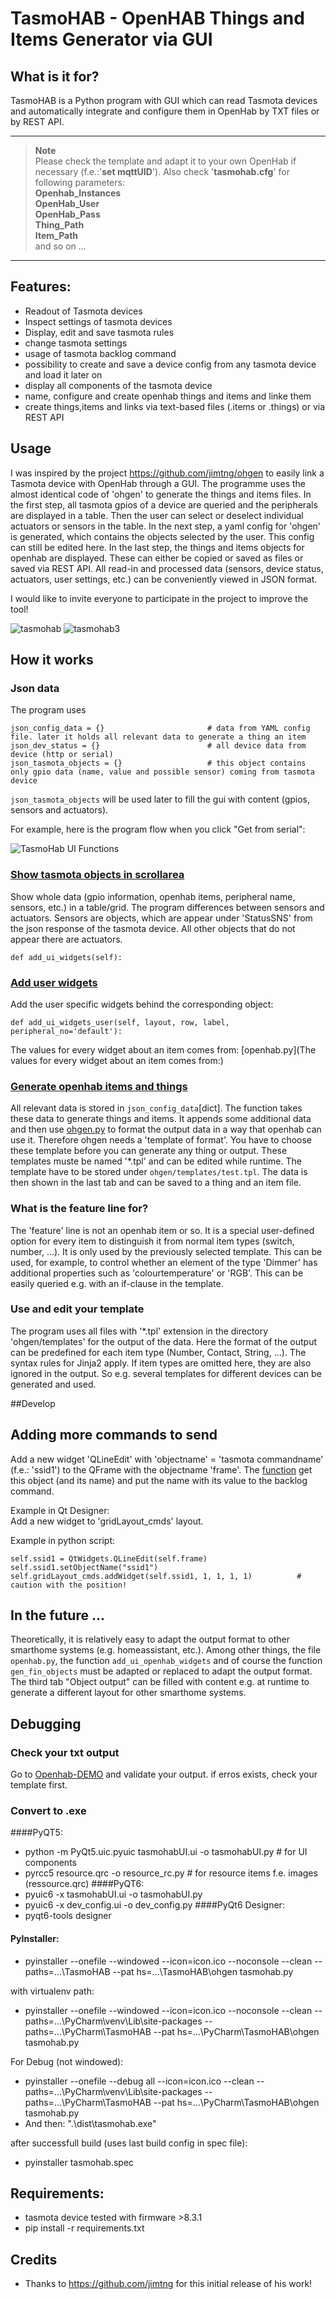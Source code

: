 # TasmoHAB - OpenHAB Things and Items Generator via GUI

## What is it for?
TasmoHAB is a Python program with GUI which can read Tasmota devices and 
automatically integrate and configure them in OpenHab by TXT files or by REST API.

---
> **Note** <br>
> Please check the template and adapt it to your own OpenHab if necessary (f.e.:'**set mqttUID**').
> Also check '**tasmohab.cfg**' for following parameters:<br>
> **Openhab_Instances**<br>
> **OpenHab_User**<br>
> **OpenHab_Pass**<br>
> **Thing_Path**<br>
> **Item_Path**<br>
> and so on ...

---

## Features:
- Readout of Tasmota devices
- Inspect settings of tasmota devices
- Display, edit and save tasmota rules
- change tasmota settings
- usage of tasmota backlog command
- possibility to create and save a device config from any tasmota device and load it later on
- display all components of the tasmota device
- name, configure and create openhab things and items and linke them
- create things,items and links via text-based files (.items or .things) or via REST API

## Usage
I was inspired by the project https://github.com/jimtng/ohgen to easily link a Tasmota device with OpenHab through a 
GUI. The programme uses the almost identical code of 'ohgen' to generate the things and items files. In the first step, 
all tasmota gpios of a device are queried and the peripherals are displayed in a table. Then the user can select or 
deselect individual actuators or sensors in the table. In the next step, a yaml config for 'ohgen' is generated, 
which contains the objects selected by the user. This config can still be edited here. In the last step, the things and 
items objects for openhab are displayed. These can either be copied or saved as files or saved via REST API. All read-in and processed data 
(sensors, device status, actuators, user settings, etc.) can be conveniently viewed in JSON format.

I would like to invite everyone to participate in the project to improve the tool!

![tasmohab](https://raw.githubusercontent.com/Gifford47/tasmohab/master/docs/tasmohab.JPG) ![tasmohab3](https://user-images.githubusercontent.com/49484063/122906848-ddfc2380-d352-11eb-9325-dfcb451a60f7.jpg)

## How it works

### Json data

The program uses

```
json_config_data = {}                       # data from YAML config file. later it holds all relevant data to generate a thing an item
json_dev_status = {}                        # all device data from device (http or serial)
json_tasmota_objects = {}                   # this object contains only gpio data (name, value and possible sensor) coming from tasmota device
```

`json_tasmota_objects` will be used later to fill the gui with content (gpios, sensors and actuators).

For example, here is the program flow when you click "Get from serial":

![TasmoHab UI Functions](https://github.com/Gifford47/tasmohab/blob/master/docs/tasmohab_widget_functions.png?raw=true)

### [Show tasmota objects in scrollarea](https://github.com/Gifford47/tasmohab/blob/b7782cbbf6d76dd2fb72342bf9faae315ba54a94/tasmohab.py#L300)<br>

Show whole data (gpio information, openhab items, peripheral name, sensors, etc.) in a table/grid. The program differences between sensors and actuators. Sensors are objects, which are appear under 'StatusSNS' from the json response of the tasmota device. All other objects that do not appear there are actuators.

```
def add_ui_widgets(self):
```

### [Add user widgets](https://github.com/Gifford47/tasmohab/blob/21476741217365b3b653a0ad79f24ffff54650b5/tasmohab.py#L436)<br>

Add the user specific widgets behind the corresponding object:

```
def add_ui_widgets_user(self, layout, row, label, peripheral_no='default'):
```

The values for every widget about an item comes from: [openhab.py](The values for every widget about an item comes from:)

### [Generate openhab items and things](https://github.com/Gifford47/tasmohab/blob/57ad5b3bfca9c0363c19613d0d58ef5800bae667/tasmohab.py#L550)

All relevant data is stored in `json_config_data`[dict]. The function takes these data to generate things and items. It appends some additional data and then use [ohgen.py](https://github.com/Gifford47/tasmohab/blob/master/ohgen/ohgen.py) to format the output data in a way that openhab can use it. Therefore ohgen needs a 'template of format'. You have to choose these template before you can generate any thing or output. These templates muste be named '\*.tpl' and can be edited while runtime. The template have to be stored under `ohgen/templates/test.tpl`. The data is then shown in the last tab and can be saved to a thing and an item file.

### What is the feature line for?

The 'feature' line is not an openhab item or so. It is a special user-defined option for every item to distinguish it from normal item types (switch, number, ...). It is only used by the previously selected template. This can be used, for example, to control whether an element of the type 'Dimmer' has additional properties such as 'colourtemperature' or 'RGB'. This can be easily queried e.g. with an if-clause in the template.

### Use and edit your template

The program uses all files with '\*.tpl' extension in the directory 'ohgen/templates' for the output of the data. Here the format of the output can be predefined for each item type (Number, Contact, String, ...). The syntax rules for Jinja2 apply. If item types are omitted here, they are also ignored in the output. So e.g. several templates for different devices can be generated and used.


##Develop
## Adding more commands to send

Add a new widget 'QLineEdit' with 'objectname' = 'tasmota commandname' (f.e.: 'ssid1') to the QFrame with the objectname 'frame'. The [function](https://github.com/Gifford47/tasmohab/blob/7aba782daeaec75c0e80afbc790b34a958e4f5ff/tasmohab.py#L845) get this object (and its name) and put the name with its value to the backlog command.

Example in Qt Designer:<br> Add a new widget to 'gridLayout_cmds' layout.

Example in python script:

```
self.ssid1 = QtWidgets.QLineEdit(self.frame)
self.ssid1.setObjectName("ssid1")
self.gridLayout_cmds.addWidget(self.ssid1, 1, 1, 1, 1)          # caution with the position!
```

## In the future ...

Theoretically, it is relatively easy to adapt the output format to other smarthome systems (e.g. homeassistant, etc.). Among other things, the file `openhab.py`, the function `add_ui_openhab_widgets` and of course the function `gen_fin_objects` must be adapted or replaced to adapt the output format. The third tab "Object output" can be filled with content e.g. at runtime to generate a different layout for other smarthome systems.

## Debugging

### Check your txt output

Go to [Openhab-DEMO](https://demo.openhab.org/settings/items/add-from-textual-definition) and validate your output. if erros exists, check your template first.

### Convert to .exe

####PyQT5:
* python -m PyQt5.uic.pyuic tasmohabUI.ui -o tasmohabUI.py # for UI components
* pyrcc5 resource.qrc -o resource_rc.py # for resource items f.e. images (ressource.qrc)
####PyQT6:
* pyuic6 -x tasmohabUI.ui -o tasmohabUI.py
* pyuic6 -x dev_config.ui -o dev_config.py
####PyQt6 Designer:
* pyqt6-tools designer

#### PyInstaller:
* pyinstaller --onefile --windowed --icon=icon.ico --noconsole --clean --paths=...\\TasmoHAB --pat hs=...\\TasmoHAB\\ohgen tasmohab.py

with virtualenv path:

* pyinstaller --onefile --windowed --icon=icon.ico --noconsole --clean --paths=...\\PyCharm\\venv\\Lib\\site-packages --paths=...\\PyCharm\\TasmoHAB --pat hs=...\\PyCharm\\TasmoHAB\\ohgen tasmohab.py

For Debug (not windowed):

* pyinstaller --onefile --debug all --icon=icon.ico --clean --paths=...\\PyCharm\\venv\\Lib\\site-packages --paths=...\\PyCharm\\TasmoHAB --pat hs=...\\PyCharm\\TasmoHAB\\ohgen tasmohab.py
* And then: ".\\dist\\tasmohab.exe"

after successfull build (uses last build config in spec file):

* pyinstaller tasmohab.spec

## Requirements:

* tasmota device tested with firmware >8.3.1
* pip install -r requirements.txt

## Credits

* Thanks to https://github.com/jimtng for this initial release of his work!